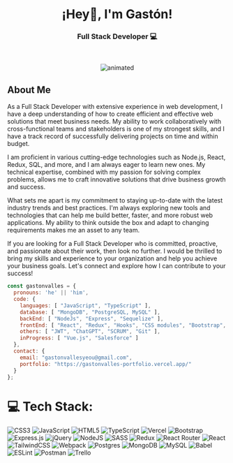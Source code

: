 <h1 align="center">¡Hey👋, I'm Gastón!</h1>
<h3 align="center">Full Stack Developer 💻</h3><br/>
<p align="center">
  <img src="https://media.tenor.com/pqckQpWm9DIAAAAC/typing-code.gif" alt="animated" />
</p>
<h2>About Me</h2>
<p>
  As a Full Stack Developer with extensive experience in web development, I have a deep understanding of how to create efficient and effective web solutions that meet business needs. My ability to work collaboratively with cross-functional teams and stakeholders is one of my strongest skills, and I have a track record of successfully delivering projects on time and within budget.

I am proficient in various cutting-edge technologies such as Node.js, React, Redux, SQL, and more, and I am always eager to learn new ones. My technical expertise, combined with my passion for solving complex problems, allows me to craft innovative solutions that drive business growth and success.

What sets me apart is my commitment to staying up-to-date with the latest industry trends and best practices. I'm always exploring new tools and technologies that can help me build better, faster, and more robust web applications. My ability to think outside the box and adapt to changing requirements makes me an asset to any team.

If you are looking for a Full Stack Developer who is committed, proactive, and passionate about their work, then look no further. I would be thrilled to bring my skills and experience to your organization and help you achieve your business goals. Let's connect and explore how I can contribute to your success!
</p> 

```js
const gastonvalles = {
  pronouns: 'he' || 'him',
  code: {
    languages: [ "JavaScript", "TypeScript" ],
    database: [ "MongoDB", "PostgreSQL, MySQL" ],
    backEnd: [ "NodeJs", "Express", "Sequelize" ],
    frontEnd: [ "React", "Redux", "Hooks", "CSS modules", "Bootstrap", "TailwindCSS", "Webpack" ],
    others: [ "JWT", "ChatGPT", "SCRUM", "Git" ],
    inProgress: [ "Vue.js", "Salesforce" ]
  },
  contact: {
    email: "gastonvallesyeou@gmail.com",
    portfolio: "https://gastonvalles-portfolio.vercel.app/"
  }
};
```

# 💻 Tech Stack:
![CSS3](https://img.shields.io/badge/css3-%231572B6.svg?style=for-the-badge&logo=css3&logoColor=white) ![JavaScript](https://img.shields.io/badge/javascript-%23323330.svg?style=for-the-badge&logo=javascript&logoColor=%23F7DF1E) ![HTML5](https://img.shields.io/badge/html5-%23E34F26.svg?style=for-the-badge&logo=html5&logoColor=white) ![TypeScript](https://img.shields.io/badge/typescript-%23007ACC.svg?style=for-the-badge&logo=typescript&logoColor=white) ![Vercel](https://img.shields.io/badge/vercel-%23000000.svg?style=for-the-badge&logo=vercel&logoColor=white) ![Bootstrap](https://img.shields.io/badge/bootstrap-%23563D7C.svg?style=for-the-badge&logo=bootstrap&logoColor=white) ![Express.js](https://img.shields.io/badge/express.js-%23404d59.svg?style=for-the-badge&logo=express&logoColor=%2361DAFB) ![jQuery](https://img.shields.io/badge/jquery-%230769AD.svg?style=for-the-badge&logo=jquery&logoColor=white) ![NodeJS](https://img.shields.io/badge/node.js-6DA55F?style=for-the-badge&logo=node.js&logoColor=white) ![SASS](https://img.shields.io/badge/SASS-hotpink.svg?style=for-the-badge&logo=SASS&logoColor=white) ![Redux](https://img.shields.io/badge/redux-%23593d88.svg?style=for-the-badge&logo=redux&logoColor=white) ![React Router](https://img.shields.io/badge/React_Router-CA4245?style=for-the-badge&logo=react-router&logoColor=white) ![React](https://img.shields.io/badge/react-%2320232a.svg?style=for-the-badge&logo=react&logoColor=%2361DAFB) ![TailwindCSS](https://img.shields.io/badge/tailwindcss-%2338B2AC.svg?style=for-the-badge&logo=tailwind-css&logoColor=white) ![Webpack](https://img.shields.io/badge/webpack-%238DD6F9.svg?style=for-the-badge&logo=webpack&logoColor=black) ![Postgres](https://img.shields.io/badge/postgres-%23316192.svg?style=for-the-badge&logo=postgresql&logoColor=white) ![MongoDB](https://img.shields.io/badge/MongoDB-%234ea94b.svg?style=for-the-badge&logo=mongodb&logoColor=white) ![MySQL](https://img.shields.io/badge/mysql-%2300f.svg?style=for-the-badge&logo=mysql&logoColor=white) ![Babel](https://img.shields.io/badge/Babel-F9DC3e?style=for-the-badge&logo=babel&logoColor=black) ![ESLint](https://img.shields.io/badge/ESLint-4B3263?style=for-the-badge&logo=eslint&logoColor=white) ![Postman](https://img.shields.io/badge/Postman-FF6C37?style=for-the-badge&logo=postman&logoColor=white) ![Trello](https://img.shields.io/badge/Trello-%23026AA7.svg?style=for-the-badge&logo=Trello&logoColor=white)
